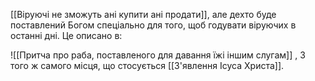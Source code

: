 [[Віруючі не зможуть ані купити ані продати]], але дехто буде поставлений Богом спеціально для того, щоб годувати віруючих в останні дні. Це описано в:

![[Притча про раба, поставленого для давання їжі іншим слугам]]
,
З того ж самого місця, що стосується [[З'явлення Ісуса Христа]].
